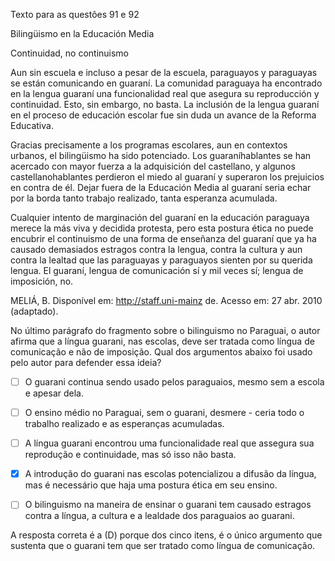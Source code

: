 

Texto para as questões 91 e 92

Bilingüismo en la Educación Media

Continuidad, no continuismo

Aun sin escuela e incluso a pesar de la escuela, paraguayos y paraguayas se están comunicando en guaraní. La comunidad paraguaya ha encontrado en la lengua guaraní una funcionalidad real que asegura su reproducción y continuidad. Esto, sin embargo, no basta. La inclusión de la lengua guaraní en el proceso de educación escolar fue sin duda un avance de la Reforma Educativa.

Gracias precisamente a los programas escolares, aun en contextos urbanos, el bilingüismo ha sido potenciado. Los guaraníhablantes se han acercado con mayor fuerza a la adquisición del castellano, y algunos castellanohablantes perdieron el miedo al guaraní y superaron los prejuicios en contra de él. Dejar fuera de la Educación Media al guaraní seria echar por la borda tanto trabajo realizado, tanta esperanza acumulada.

Cualquier intento de marginación del guaraní en la educación paraguaya merece la más viva y decidida protesta, pero esta postura ética no puede encubrir el continuismo de una forma de enseñanza del guaraní que ya ha causado demasiados estragos contra la lengua, contra la cultura y aun contra la lealtad que las paraguayas y paraguayos sienten por su querida lengua. El guaraní, lengua de comunicación sí y mil veces sí; lengua de imposición, no.

MELIÁ, B. Disponível em: http://staff.uni-mainz de. Acesso em: 27 abr. 2010 (adaptado). 

No último parágrafo do fragmento sobre o bilinguismo no Paraguai, o autor afirma que a língua guarani, nas escolas, deve ser tratada como língua de comunicação e não de imposição. Qual dos argumentos abaixo foi usado pelo autor para defender essa ideia?



- [ ] O guarani continua sendo usado pelos paraguaios, mesmo sem a escola e apesar dela.
- [ ] O ensino médio no Paraguai, sem o guarani, desmere - ceria todo o trabalho realizado e as esperanças acumuladas.
- [ ] A língua guarani encontrou uma funcionalidade real que assegura sua reprodução e continuidade, mas só isso não basta.
- [x] A introdução do guarani nas escolas potencializou a difusão da língua, mas é necessário que haja uma postura ética em seu ensino.
- [ ] O bilinguismo na maneira de ensinar o guarani tem causado estragos contra a língua, a cultura e a lealdade dos paraguaios ao guarani.


A resposta correta é a (D) porque dos cinco itens, é o único argumento que sustenta que o guarani tem que ser tratado como língua de comunicação.

        